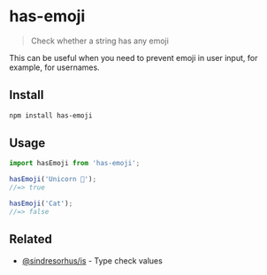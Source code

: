 # has-emoji

> Check whether a string has any emoji

This can be useful when you need to prevent emoji in user input, for example, for usernames.

## Install

```sh
npm install has-emoji
```

## Usage

```js
import hasEmoji from 'has-emoji';

hasEmoji('Unicorn 🦄');
//=> true

hasEmoji('Cat');
//=> false
```

## Related

- [@sindresorhus/is](https://github.com/sindresorhus/is) - Type check values
